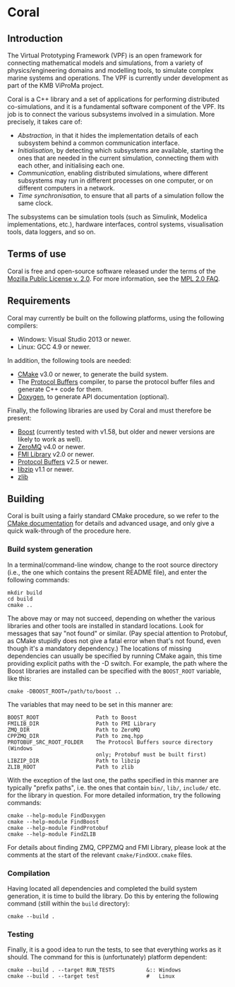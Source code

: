 Coral
=====

Introduction
------------
The Virtual Prototyping Framework (VPF) is an open framework for connecting
mathematical models and simulations, from a variety of physics/engineering
domains and modelling tools, to simulate complex marine systems and operations.
The VPF is currently under development as part of the KMB ViProMa project.

Coral is a C++ library and a set of applications for performing distributed
co-simulations, and it is a fundamental software component of the VPF.
Its job is to connect the various subsystems involved in a simulation.
More precisely, it takes care of:

  - *Abstraction*, in that it hides the implementation details of each subsystem
    behind a common communication interface.
  - *Initialisation*, by detecting which subsystems are available, starting the
    ones that are needed in the current simulation, connecting them with each
    other, and initialising each one.
  - *Communication*, enabling distributed simulations, where different
    subsystems may run in different processes on one computer, or on different
    computers in a network.
  - *Time synchronisation*, to ensure that all parts of a simulation follow the
    same clock.

The subsystems can be simulation tools (such as Simulink, Modelica
implementations, etc.), hardware interfaces, control systems, visualisation
tools, data loggers, and so on.

Terms of use
------------
Coral is free and open-source software released under the terms of the
[Mozilla Public License v. 2.0](http://mozilla.org/MPL/2.0/). For more
information, see the [MPL 2.0 FAQ](https://www.mozilla.org/en-US/MPL/2.0/FAQ/).

Requirements
------------
Coral may currently be built on the following platforms, using the following
compilers:

  - Windows: Visual Studio 2013 or newer.
  - Linux:   GCC 4.9 or newer.

In addition, the following tools are needed:

  - [CMake](http://cmake.org) v3.0 or newer, to generate the build system.
  - The [Protocol Buffers](https://developers.google.com/protocol-buffers/)
    compiler, to parse the protocol buffer files and generate C++ code for them.
  - [Doxygen](http://doxygen.org), to generate API documentation (optional).

Finally, the following libraries are used by Coral and must therefore be present:

  - [Boost](http://boost.org) (currently tested with v1.58, but older and newer
    versions are likely to work as well).
  - [ZeroMQ](http://zeromq.org) v4.0 or newer.
  - [FMI Library](http://jmodelica.org/FMILibrary) v2.0 or newer.
  - [Protocol Buffers](https://developers.google.com/protocol-buffers/) v2.5 or
    newer.
  - [libzip](http://www.nih.at/libzip/) v1.1 or newer.
  - [zlib](http://www.zlib.net/)


Building
--------
Coral is built using a fairly standard CMake procedure, so we refer to the
[CMake documentation](http://cmake.org/cmake/help/documentation.html) for
details and advanced usage, and only give a quick walk-through of the procedure
here.

### Build system generation ###

In a terminal/command-line window, change to the root source directory (i.e.,
the one which contains the present README file), and enter the following
commands:

    mkdir build
    cd build
    cmake ..

The above may or may not succeed, depending on whether the various libraries and
other tools are installed in standard locations.  Look for messages that say
"not found" or similar.  (Pay special attention to Protobuf, as CMake stupidly
does not give a fatal error when that's not found, even though it's a mandatory
dependency.)  The locations of missing dependencies can usually be specified
by running CMake again, this time providing explicit paths with the -D switch.
For example, the path where the Boost libraries are installed can be specified
with the `BOOST_ROOT` variable, like this:

    cmake -DBOOST_ROOT=/path/to/boost ..

The variables that may need to be set in this manner are:

    BOOST_ROOT                  Path to Boost
    FMILIB_DIR                  Path to FMI Library
    ZMQ_DIR                     Path to ZeroMQ
    CPPZMQ_DIR                  Path to zmq.hpp
    PROTOBUF_SRC_ROOT_FOLDER    The Protocol Buffers source directory (Windows
                                only; Protobuf must be built first)
    LIBZIP_DIR                  Path to libzip
    ZLIB_ROOT                   Path to zlib

With the exception of the last one, the paths specified in this manner are
typically "prefix paths", i.e. the ones that contain `bin/`, `lib/`, `include/`
etc. for the library in question.  For more detailed information, try the
following commands:

    cmake --help-module FindDoxygen
    cmake --help-module FindBoost
    cmake --help-module FindProtobuf
    cmake --help-module FindZLIB

For details about finding ZMQ, CPPZMQ and FMI Library, please look at the
comments at the start of the relevant `cmake/FindXXX.cmake` files.

### Compilation ###

Having located all dependencies and completed the build system generation, it is
time to build the library.  Do this by entering the following command (still
within the `build` directory):

    cmake --build .

### Testing ###

Finally, it is a good idea to run the tests, to see that everything works as
it should.  The command for this is (unfortunately) platform dependent:

    cmake --build . --target RUN_TESTS          &:: Windows
    cmake --build . --target test               #   Linux
